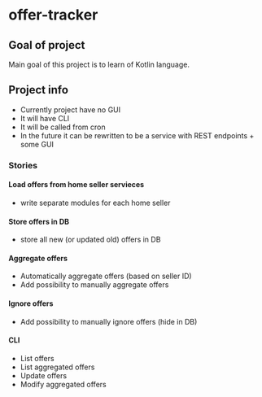 # offer-tracker

## Goal of project

Main goal of this project is to learn of Kotlin language.

## Project info

- Currently project have no GUI
- It will have CLI
- It will be called from cron
- In the future it can be rewritten to be a service with REST endpoints + some GUI

### Stories

#### Load offers from home seller servieces

- write separate modules for each home seller

#### Store offers in DB

- store all new (or updated old) offers in DB

#### Aggregate offers

- Automatically aggregate offers (based on seller ID)
- Add possibility to manually aggregate offers

#### Ignore offers

- Add possibility to manually ignore offers (hide in DB)

#### CLI

- List offers
- List aggregated offers
- Update offers
- Modify aggregated offers
